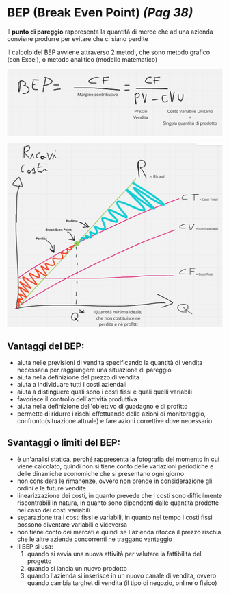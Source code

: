 <link rel="stylesheet" href="../style.css">

# BEP (Break Even Point) *(Pag 38)*
**Il punto di pareggio** rappresenta la quantità di merce che ad una azienda conviene produrre per evitare che ci siano perdite

Il calcolo del BEP avviene attraverso 2 metodi, che sono metodo grafico (con Excel), o metodo analitico (modello matematico)

![Formula bep](./immagini/Formula_BEP.png)

![bep](./immagini/bep.png)


## Vantaggi del BEP: 
- aiuta nelle previsioni di vendita specificando la quantità di vendita necessaria per raggiungere una situazione di pareggio 
- aiuta nella definizione del prezzo di vendita 
- aiuta a individuare tutti i costi aziendali
- aiuta a distinguere quali sono i costi fissi e quali quelli variabili
- favorisce il controllo dell'attività produttiva
- aiuta nella definizione dell'obiettivo di guadagno e di profitto
- permette di ridurre i rischi effettuando delle azioni di monitoraggio, confronto(situazione attuale) e fare azioni correttive dove necessario.

## Svantaggi o limiti del BEP:
- è un'analisi statica, perché rappresenta la fotografia del momento in cui viene calcolato, quindi non si tiene conto delle variazioni periodiche e delle dinamiche economiche che si presentano ogni giorno
- non considera le rimanenze, ovvero non prende in considerazione gli ordini e le future vendite
- linearizzazione dei costi, in quanto prevede che i costi sono difficilmente riscontrabili in natura, in quanto sono dipendenti dalle quantità prodotte nel caso dei costi variabili
- separazione tra i costi fissi e variabili, in quanto nel tempo i costi fissi possono diventare variabili e viceversa
- non tiene conto dei mercati e quindi se l'azienda ritocca il prezzo rischia che le altre aziende concorrenti ne traggano vantaggio
- il BEP si usa:
    1. quando si avvia una nuova attività per valutare la fattibilità del progetto
    2. quando si lancia un nuovo prodotto
    3. quando l'azienda si inserisce in un nuovo canale di vendita, ovvero quando cambia targhet di vendita (il tipo di negozio, online o fisico)